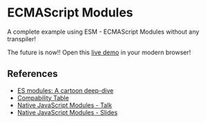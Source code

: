 # ECMAScript Modules

A complete example using ESM - ECMAScript Modules without any transpiler!

The future is now!! Open this [live demo](http://edysegura.github.io/js-es-modules/browser) in your modern browser!

## References

- [ES modules: A cartoon deep-dive](https://hacks.mozilla.org/2018/03/es-modules-a-cartoon-deep-dive/)
- [Compability Table](http://caniuse.com/#search=module)
- [Native JavaScript Modules - Talk](https://www.youtube.com/watch?v=RIct51T6ZoA)
- [Native JavaScript Modules - Slides](https://slides.com/malyw/native-js-modules)
